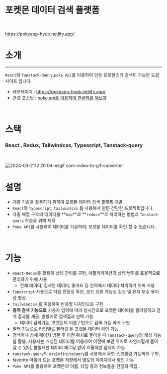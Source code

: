 # 포켓몬 데이터 검색 플랫폼
<br/>

https://pokeapp-hyub.netlify.app/

# 소개

---

`React`와 `Tanstack-Query`,`poke Api`를 이용하여 만든 포켓몬스터 검색이 가능한 도감사이트 입니다.

- 배포페이지 : https://pokeapp-hyub.netlify.app/
- 관련 포스팅 : [poke api를 이용하여 한글화를 해보자](https://velog.io/@hyubbb/poke-api%EB%A5%BC-%EC%9D%B4%EC%9A%A9%ED%95%98%EC%97%AC-%ED%95%9C%EA%B8%80%ED%99%94%EB%A5%BC-%ED%95%B4%EB%B3%B4%EC%9E%90)

<br>

# 스택


### **React , Redux, Tailwindcss, Typescript, Tanstack-query**

<br>

![2024-03-2112 20 04-ezgif com-video-to-gif-converter](https://github.com/hyubbb/react-poke-app/assets/32926006/33ee22cd-7602-4610-8e9c-0d73d6398eed)



# 설명


- 개발 기술을 활용하기 위하여 포켓몬 데이터 검색 플랫폼 개발.
- `React`와 `typescript`, `tailwindcss` 를 사용해서 만든 간단한 프로젝트입니다.
- 다중 배열 구조의 데이터를 **`map`**과 **`reduce`**로 처리하는 방법과 `Tanstack-query` 학습을 위해 제작
- `Poke API`를 사용하여 데이터를 가공하여, 포켓몬 데이터를 확인 할 수 있습니다.

<br>

# 기능

 

- `React-Redux`를 활용해 상태 관리를 구현, 애플리케이션의 상태 변화를 효율적으로 관리하기 위해 사용
    - 전체 데이터, 검색한 데이터, 좋아요 등 전역에서 데이터 처리하기 위해 사용
- `Typescript` 사용으로 타입 안정성 확보, 코드 오류 가능성 감소 및 유지 보수 용이성 향상.
- `tailwindcss` 를 이용하여 반응형 디자인으로 구현
- **동적 검색 기능으로** 사용자 입력에 따라 실시간으로 포켓몬 데이터를 필터링하고 검색 결과를 제공. 방향키로 검색결과 선택 가능
    - 데이터 검색기능, 포켓몬의 이름 / 번호로 검색 가능 하게 구현
- 필터 기능으로 타입별로 필터링 된 포켓몬 데이터 확인 가능.
- 검색이나 상세 페이지 방문 후 이전 위치로 돌아올 때 `Tanstack-query`의 캐싱 기능을 활용, 사용자는 캐싱된 데이터를 이용하여 이전에 보던 위치로 자연스럽게 돌아갈 수 있어, 불필요한 데이터 재로딩 없이 효율적인 탐색이 가능.
- `tanstack-query`의 `useInfiniteQuery`를 사용해서 무한 스크롤링 가능하게 구현.
- favorite 마음에 드는 포켓몬 저장해서 별도의 페이지에서 확인 가능
- `Poke API`를 활용하여 포켓몬의 이름, 타입 등의 정보들을  한글화 작업.
